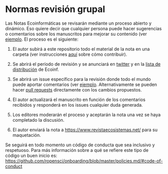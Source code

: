 # Normas revisión grupal

Las Notas Ecoinformáticas se revisarán mediante un proceso abierto y dinámico. Eso quiere decir que cualquier persona puede hacer sugerencias o comentarios sobre los manuscritos para mejorar su contenido (ver [ejemplo](https://github.com/ecoinfAEET/Notas_Ecosistemas/issues/4). El proceso es el siguiente:

1) El autor subirá a este repositorio todo el material de la nota en una carpeta (ver instrucciones [aquí](https://github.com/ecoinfAEET/Notas_Ecosistemas/blob/master/README.md) sobre cómo contribuir).  

2) Se abrirá el período de revisión y se anunciará en [twitter](https://twitter.com/ecoinf_aeet) y en la [lista de distribución](https://groups.google.com/group/ecoinformatica_aeet) de Ecoinf.  

3) Se abrirá un issue específico para la revisión donde todo el mundo puede aportar comentarios (ver [ejemplo](https://github.com/ecoinfAEET/Notas_Ecosistemas/issues/4). Alternativamente se pueden hacer [pull requests](https://guides.github.com/activities/forking/) directamente con los cambios propuestos.  

4) El autor actualizará el manuscrito en función de los comentarios recibidos y responderá en los issues cualquier duda generada. 

5) Los editores moderarán el proceso y aceptarán la nota una vez se haya completado la discusión.

6) El autor enviará la nota a https://www.revistaecosistemas.net/ para su maquetación.


Se seguirá en todo momento un código de conducta que sea inclusivo y respetuoso. 
Para más información sobre a qué se refiere este tipo de código un buen inicio es: https://github.com/ropensci/onboarding/blob/master/policies.md/#code-of-conduct

